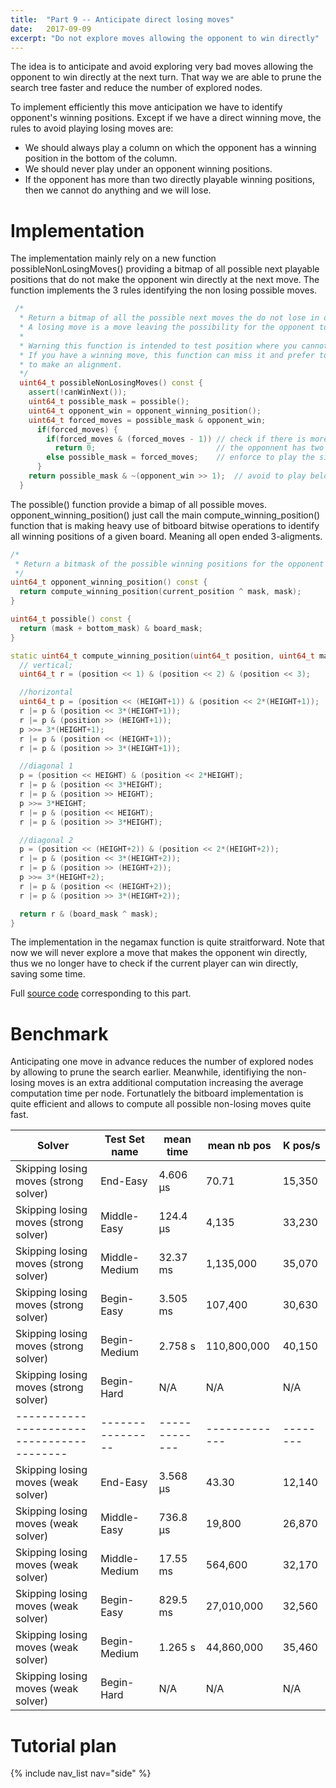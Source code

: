 ```yaml
---
title:  "Part 9 -- Anticipate direct losing moves"
date:   2017-09-09
excerpt: "Do not explore moves allowing the opponent to win directly"
---
```


The idea is to anticipate and avoid exploring very bad moves allowing the opponent to win directly at the next turn. That way we are able to prune the search tree faster and reduce the number of explored nodes.

To implement efficiently this move anticipation we have to identify opponent's winning positions. Except if we have a direct winning move, the rules to avoid playing losing moves are:

- We should always play a column on which the opponent has a winning position in the bottom of the column.
- We should never play under an opponent winning positions.
- If the opponent has more than two directly playable winning positions, then we cannot do anything and we will lose.

# Implementation

The implementation mainly rely on a new function possibleNonLosingMoves() providing a bitmap of all possible next playable positions that do not make the opponent win directly at the next move. The function implements the 3 rules identifying the non losing possible moves.

```c++
 /*
  * Return a bitmap of all the possible next moves the do not lose in one turn.
  * A losing move is a move leaving the possibility for the opponent to win directly.
  *
  * Warning this function is intended to test position where you cannot win in one turn
  * If you have a winning move, this function can miss it and prefer to prevent the opponent
  * to make an alignment.
  */
  uint64_t possibleNonLosingMoves() const {
    assert(!canWinNext());
    uint64_t possible_mask = possible();
    uint64_t opponent_win = opponent_winning_position();
    uint64_t forced_moves = possible_mask & opponent_win;
      if(forced_moves) {
        if(forced_moves & (forced_moves - 1)) // check if there is more than one forced move
          return 0;                           // the opponnent has two winning moves and you cannot stop him
        else possible_mask = forced_moves;    // enforce to play the single forced move
      }
    return possible_mask & ~(opponent_win >> 1);  // avoid to play below an opponent winning spot
  }
```

The possible() function provide a bimap of all possible moves.
opponent_winning_position() just call the main compute_winning_position() function that is making heavy use of bitboard bitwise operations to identify all winning positions of a given board. Meaning all open ended 3-aligments.

```c++
/*
 * Return a bitmask of the possible winning positions for the opponent
 */
uint64_t opponent_winning_position() const {
  return compute_winning_position(current_position ^ mask, mask);
}

uint64_t possible() const {
  return (mask + bottom_mask) & board_mask;
}

static uint64_t compute_winning_position(uint64_t position, uint64_t mask) {
  // vertical;
  uint64_t r = (position << 1) & (position << 2) & (position << 3);

  //horizontal
  uint64_t p = (position << (HEIGHT+1)) & (position << 2*(HEIGHT+1));
  r |= p & (position << 3*(HEIGHT+1));
  r |= p & (position >> (HEIGHT+1));
  p >>= 3*(HEIGHT+1);
  r |= p & (position << (HEIGHT+1));
  r |= p & (position >> 3*(HEIGHT+1));

  //diagonal 1
  p = (position << HEIGHT) & (position << 2*HEIGHT);
  r |= p & (position << 3*HEIGHT);
  r |= p & (position >> HEIGHT);
  p >>= 3*HEIGHT;
  r |= p & (position << HEIGHT);
  r |= p & (position >> 3*HEIGHT);

  //diagonal 2
  p = (position << (HEIGHT+2)) & (position << 2*(HEIGHT+2));
  r |= p & (position << 3*(HEIGHT+2));
  r |= p & (position >> (HEIGHT+2));
  p >>= 3*(HEIGHT+2);
  r |= p & (position << (HEIGHT+2));
  r |= p & (position >> 3*(HEIGHT+2));

  return r & (board_mask ^ mask);
}
```

The implementation in the negamax function is quite straitforward. Note that now we will never explore a move that makes the opponent win directly, thus we no longer have to check if the current player can win directly, saving some time.


Full [source code](https://github.com/PascalPons/connect4/releases/tag/part9) corresponding to this part.

# Benchmark

Anticipating one move in advance reduces the number of explored nodes by allowing to prune the search earlier.
Meanwhile, identifiying the non-losing moves is an extra additional computation increasing the average computation time per node. Fortunatlely the bitboard implementation is quite efficient and allows to compute all possible non-losing moves quite fast.

|Solver                                   |Test Set name   |mean time    |mean nb pos  |K pos/s |
------------------------------------------|----------------|-------------|-------------|--------|
|Skipping losing moves (strong solver)    |End-Easy        |4.606 μs     |70.71        |15,350  |
|Skipping losing moves (strong solver)    |Middle-Easy     |124.4 μs     |4,135        |33,230  |
|Skipping losing moves (strong solver)    |Middle-Medium   |32.37 ms     |1,135,000    |35,070  |
|Skipping losing moves (strong solver)    |Begin-Easy      |3.505 ms     |107,400      |30,630  |
|Skipping losing moves (strong solver)    |Begin-Medium    |2.758 s      |110,800,000  |40,150  |
|Skipping losing moves (strong solver)    |Begin-Hard      |N/A          |N/A          |N/A     |
|-----------------------------------------|----------------|-------------|-------------|--------|
|Skipping losing moves (weak solver)      |End-Easy        |3.568 μs     |43.30        |12,140  |
|Skipping losing moves (weak solver)      |Middle-Easy     |736.8 μs     |19,800       |26,870  |
|Skipping losing moves (weak solver)      |Middle-Medium   |17.55 ms     |564,600      |32,170  |
|Skipping losing moves (weak solver)      |Begin-Easy      |829.5 ms     |27,010,000   |32,560  |
|Skipping losing moves (weak solver)      |Begin-Medium    |1.265 s      |44,860,000   |35,460  |
|Skipping losing moves (weak solver)      |Begin-Hard      |N/A          |N/A          |N/A     |


# Tutorial plan
{% include nav_list nav="side" %}
